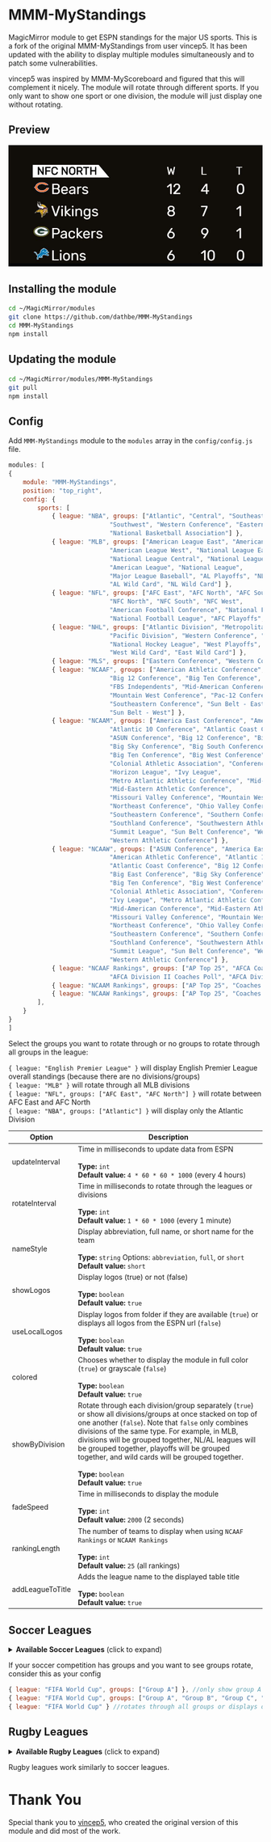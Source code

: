 # MMM-MyStandings
MagicMirror module to get ESPN standings for the major US sports.  This is a fork of the original MMM-MyStandings from user vincep5.  It has been updated with the ability to display multiple modules simultaneously and to patch some vulnerabilities.

vincep5 was inspired by MMM-MyScoreboard and figured that this will complement it nicely.
The module will rotate through different sports.  If you only want to show one sport or one division, the module will just display one without rotating.

## Preview
![screenshot1](screenshot1.JPG)

## Installing the module
```bash
cd ~/MagicMirror/modules
git clone https://github.com/dathbe/MMM-MyStandings
cd MMM-MyStandings
npm install
```

## Updating the module
```bash
cd ~/MagicMirror/modules/MMM-MyStandings
git pull
npm install
```

## Config
Add `MMM-MyStandings` module to the `modules` array in the `config/config.js` file.
````javascript
modules: [
{
	module: "MMM-MyStandings",
	position: "top_right",
	config: {
		sports: [
			{ league: "NBA", groups: ["Atlantic", "Central", "Southeast", "Northwest", "Pacific",
							"Southwest", "Western Conference", "Eastern Conference",
							"National Basketball Association"] },
			{ league: "MLB", groups: ["American League East", "American League Central",
							"American League West", "National League East",
							"National League Central", "National League West",
							"American League", "National League",
							"Major League Baseball", "AL Playoffs", "NL Playoffs",
							"AL Wild Card", "NL Wild Card"] },
			{ league: "NFL", groups: ["AFC East", "AFC North", "AFC South", "AFC West", "NFC East",
							"NFC North", "NFC South", "NFC West",
							"American Football Conference", "National Football Conference",
							"National Football League", "AFC Playoffs", "NFC Playoffs"] },
			{ league: "NHL", groups: ["Atlantic Division", "Metropolitan Division", "Central Division",
							"Pacific Division", "Western Conference", "Eastern Conference",
							"National Hockey League", "West Playoffs", "East Playoffs",
							"West Wild Card", "East Wild Card"] },
			{ league: "MLS", groups: ["Eastern Conference", "Western Conference"] },
			{ league: "NCAAF", groups: ["American Athletic Conference", "Atlantic Coast Conference",
							"Big 12 Conference", "Big Ten Conference", "Conference USA",
							"FBS Independents", "Mid-American Conference",
							"Mountain West Conference", "Pac-12 Conference",
							"Southeastern Conference", "Sun Belt - East",
							"Sun Belt - West"] },
			{ league: "NCAAM", groups: ["America East Conference", "American Athletic Conference",
							"Atlantic 10 Conference", "Atlantic Coast Conference",
							"ASUN Conference", "Big 12 Conference", "Big East Conference",
							"Big Sky Conference", "Big South Conference",
							"Big Ten Conference", "Big West Conference",
							"Colonial Athletic Association", "Conference USA",
							"Horizon League", "Ivy League",
							"Metro Atlantic Athletic Conference", "Mid-American Conference",
							"Mid-Eastern Athletic Conference",
							"Missouri Valley Conference", "Mountain West Conference",
							"Northeast Conference", "Ohio Valley Conference", "Patriot League",
							"Southeastern Conference", "Southern Conference",
							"Southland Conference", "Southwestern Athletic Conference",
							"Summit League", "Sun Belt Conference", "West Coast Conference",
							"Western Athletic Conference"] },
			{ league: "NCAAW", groups: ["ASUN Conference", "America East Conference",
							"American Athletic Conference", "Atlantic 10 Conference",
							"Atlantic Coast Conference", "Big 12 Conference",
							"Big East Conference", "Big Sky Conference", "Big South Conference",
							"Big Ten Conference", "Big West Conference",
							"Colonial Athletic Association", "Conference USA", "Horizon League",
							"Ivy League", "Metro Atlantic Athletic Conference",
							"Mid-American Conference", "Mid-Eastern Athletic Conference",
							"Missouri Valley Conference", "Mountain West Conference",
							"Northeast Conference", "Ohio Valley Conference", "Patriot League",
							"Southeastern Conference", "Southern Conference",
							"Southland Conference", "Southwestern Athletic Conference",
							"Summit League", "Sun Belt Conference", "West Coast Conference",
							"Western Athletic Conference"] },
			{ league: "NCAAF Rankings", groups: ["AP Top 25", "AFCA Coaches Poll", "FCS Coaches Poll",
							"AFCA Division II Coaches Poll", "AFCA Division III Coaches Poll"] },
			{ league: "NCAAM Rankings", groups: ["AP Top 25", "Coaches Poll"] },
			{ league: "NCAAW Rankings", groups: ["AP Top 25", "Coaches Poll"] }
		],
	}
}
]
````

Select the groups you want to rotate through or no groups to rotate through all groups in the league:

`{ league: "English Premier League" }` will display English Premier League overall standings (because there are no divisions/groups)
<br>`{ league: "MLB" }` will rotate through all MLB divisions
<br>`{ league: "NFL", groups: ["AFC East", "AFC North"] }` will rotate between AFC East and AFC North
<br>`{ league: "NBA", groups: ["Atlantic"] }` will display only the Atlantic Division

| Option | Description
| ------- |  -------
| updateInterval | Time in milliseconds to update data from ESPN<br><br>**Type:** `int` <br> **Default value:** `4 * 60 * 60 * 1000` (every 4 hours)
| rotateInterval | Time in milliseconds to rotate through the leagues or divisions<br><br>**Type:** `int` <br> **Default value:** `1 * 60 * 1000` (every 1 minute)
| nameStyle | Display abbreviation, full name, or short name for the team<br><br>**Type:** `string` Options: `abbreviation`, `full`, or `short`<br> **Default value:** `short`
| showLogos | Display logos (true) or not (false)<br><br>**Type:** `boolean` <br> **Default value:** `true`
| useLocalLogos | Display logos from folder if they are available (`true`) or displays all logos from the ESPN url (`false`)<br><br>**Type:** `boolean` <br> **Default value:** `true`
| colored | Chooses whether to display the module in full color (`true`) or grayscale (`false`)<br><br>**Type:** `boolean` <br> **Default value:** `true`
| showByDivision | Rotate through each division/group separately (`true`) or show all divisions/groups at once stacked on top of one another (`false`).  Note that `false` only combines divisions of the same type.  For example, in MLB, divisions will be grouped together, NL/AL leagues will be grouped together, playoffs will be grouped together, and wild cards will be grouped together.<br><br>**Type:** `boolean` <br> **Default value:** `true`
| fadeSpeed | Time in milliseconds to display the module<br><br>**Type:** `int` <br> **Default value:** `2000` (2 seconds)
| rankingLength | The number of teams to display when using `NCAAF Rankings` or `NCAAM Rankings`<br><br>**Type:** `int` <br> **Default value:** `25` (all rankings)
| addLeagueToTitle | Adds the league name to the displayed table title<br><br>**Type:** `boolean` <br> **Default value:** `true`


## Soccer Leagues
<details>
  <summary><b>Available Soccer Leagues</b> (click to expand)</summary>
	
	//International Soccer
	AFC Champions League Two
	AFC Asian Cup Qualifiers
	ASEAN Championship
	Africa Cup of Nations
	Africa Cup of Nations Qualifying
	African Nations Championship
	Copa América
	FIFA Club World Cup
	FIFA Confederations Cup
	Men's Olympic Soccer Tournament
	Women's Olympic Soccer Tournament
	FIFA Women's World Cup
	FIFA World Cup
	FIFA World Cup Qualifying - AFC
	FIFA World Cup Qualifying - CAF
	FIFA World Cup Qualifying - Concacaf
	FIFA World Cup Qualifying - CONMEBOL
	FIFA World Cup Qualifying - OFC
	FIFA World Cup Qualifying - UEFA
	FIFA Under-17 World Cup
	FIFA Under-20 World Cup
	UEFA Champions League
	UEFA Conference League
	UEFA Europa League
	UEFA European Championship
	UEFA European Championship Qualifying
	UEFA European Under-19 Championship
	UEFA European Under-21 Championship
	UEFA Nations League
	SAFF Championship
	UEFA Women's European Championship

	//UK/Ireland Soccer
	English League Championship
	English EFL Trophy
	English League One
	English League Two
	English National League
	English Premier League
	Irish Premier Division
	Northern Irish Premiership
	Scottish League Cup
	Scottish Championship
	Scottish League One
	Scottish League Two
	Scottish Premiership
	Welsh Premier League

	//European Soccer
	Austrian Bundesliga
	Belgian Pro League
	Danish Superliga
	Spanish LALIGA
	Spanish LALIGA 2
	French Ligue 1
	French Ligue 2
	German 2. Bundesliga
	German Bundesliga
	Greek Super League
	Israeli Premier League
	Italian Serie A
	Italian Serie B
	Maltese Premier League
	Dutch Keuken Kampioen Divisie
	Dutch Eredivisie
	Norwegian Eliteserien
	Portuguese Primeira Liga
	Romanian Liga 1
	Russian Premier League
	Swiss Super League
	Swedish Allsvenskan
	Turkish Super Lig

	//South American Soccer
	Copa Argentina
	Argentine Nacional B
	Argentine Primera B
	Argentine Primera C
	Argentine Primera D
	Argentine Liga Profesional de Fútbol
	Bolivian Liga Profesional
	Brazilian Campeonato Carioca
	Brazilian Campeonato Gaucho
	Brazilian Campeonato Mineiro
	Brazilian Campeonato Paulista
	Brazilian Serie A
	Brazilian Serie B
	Brazilian Serie C
	Chilean Primera División
	Colombian Primera A
	Colombian Primera B
	CONMEBOL Libertadores
	CONMEBOL Sudamericana
	LigaPro Ecuador
	Paraguayan Primera División
	Peruvian Liga 1
	Liga UAF Uruguaya
	Venezuelan Primera División

	//North American Soccer
 	Concacaf Gold Cup
	Concacaf Nations League
	Concacaf Nations League Qualifying
	Concacaf W Championship
	Costa Rican Primera Division
	Guatemalan Liga Nacional
	Honduran Liga Nacional
	Jamaican Premier League
	Mexican Liga de Expansión MX
	Mexican Copa MX
	Mexican Liga BBVA MX
	Salvadoran Primera Division
	NCAA Men's Soccer
	NCAA Women's Soccer
	MLS
	North American Soccer League
	NWSL
	U.S. Open Cup
	USL Championship

	//Asian Soccer
	AFC Champions League Elite
	Australian A-League Men
	Chinese Super League
	Indonesian Liga 1
	Indian I-League
	Indian Super League
	Japanese J.League
	Malaysian Super League
	Singaporean Premier League
	Thai League 1

	//African Soccer
	CAF Champions League
	CAF Confederation Cup
	Ghanaian Premier League
	Kenyan Premier League
	Nigerian Professional League
	South African First Division
	South African Premier Division
	Ugandan Premier League
	Zambian Super League
	Zimbabwean Premier Soccer League
	Premiership Rugby
	Rugby World Cup
	Six Nations
	The Rugby Championship
	European Rugby Champions Cup
	United Rugby Championship
	Super Rugby Pacific
	Olympic Men's 7s
	Olympic Women's Rugby Sevens
	International Test Match
	URBA Top 12
	Mitre 10 Cup
</details>

If your soccer competition has groups and you want to see groups rotate, consider this as your config
````javascript
{ league: "FIFA World Cup", groups: ["Group A"] }, //only show group A
{ league: "FIFA World Cup", groups: ["Group A", "Group B", "Group C", "Group D", "Group E", "Group G", "Group H"] } //rotates through selected groups
{ league: "FIFA World Cup" } //rotates through all groups or displays overall standings if there are no groups
````
## Rugby Leagues
<details>
  <summary><b>Available Rugby Leagues</b> (click to expand)</summary>
	
	//Rugby
	Premiership Rugby
	Rugby World Cup
	Six Nations Rugby
	The Rugby Championship
	European Rugby Champions Cup
	United Rugby Championship"
	Super Rugby Pacific
	Olympic Men's 7s Rugby
	Olympic Women's Rugby Sevens
	International Test Match Rugby
	URBA Top 12 Rugby
	Mitre 10 Cup Rugby
</details>

Rugby leagues work similarly to soccer leagues.

# Thank You
Special thank you to [vincep5](https://github.com/vincep5/), who created the original version of this module and did most of the work.
